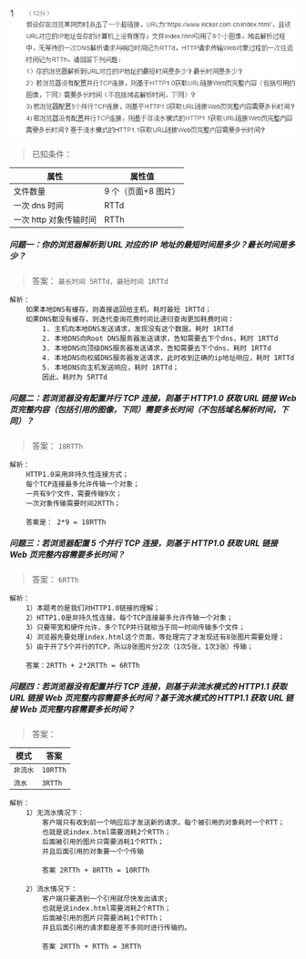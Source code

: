 ![第3周作业1题目](./static/03/题目.png)

> 已知条件：

| 属性                   | 属性值              |
| ---------------------- | ------------------- |
| 文件数量               | 9 个（页面+8 图片） |
| 一次 dns 时间          | RTTd                |
| 一次 http 对象传输时间 | RTTh                |

##### 问题一：你的浏览器解析到 URL 对应的 IP 地址的最短时间是多少？最长时间是多少？

> 答案： `最长时间 5RTTd，最短时间 1RTTd`

```
解析：
    如果本地DNS有缓存，则直接返回给主机，耗时最短 1RTTd；
    如果DNS都没有缓存，则迭代查询花费时间比递归查询更加耗费时间：
        1. 主机向本地DNS发送请求，发现没有这个数据，耗时 1RTTd
        2. 本地DNS向Root DNS服务器发送请求，告知需要去下个dns，耗时 1RTTd
        3. 本地DNS向顶级DNS服务器发送请求，告知需要去下个dns，耗时 1RTTd
        4. 本地DNS向权威DNS服务器发送请求，此时收到正确的ip地址响应，耗时 1RTTd
        5. 本地DNS向主机发送响应，耗时 1RTTd；
        因此，耗时为 5RTTd
```

##### 问题二：若浏览器没有配置并行 TCP 连接，则基于 HTTP1.0 获取 URL 链接 Web 页完整内容（包括引用的图像，下同）需要多长时间（不包括域名解析时间，下同）？

> 答案： `18RTTh`

```shell
解析：
    HTTP1.0采用非持久性连接方式；
    每个TCP连接最多允许传输一个对象；
    一共有9个文件，需要传输9次；
    一次对象传输需要时间2RTTh；

    答案是： 2*9 = 18RTTh
```

##### 问题三：若浏览器配置 5 个并行 TCP 连接，则基于 HTTP1.0 获取 URL 链接 Web 页完整内容需要多长时间？

> 答案： `6RTTh`

```shell
解析：
    1）本题考的是我们对HTTP1.0链接的理解；
    2）HTTP1.0是非持久性连接，每个TCP连接最多允许传输一个对象；
    3）只要带宽和硬件允许，多个TCP并行就相当于同一时间传输多个文件；
    4）浏览器先要处理index.html这个页面，等处理完了才发现还有8张图片需要处理；
    5）由于开了5个并行的TCP，所以8张图片分2次（1次5张，1次3张）传输；

    答案：2RTTh + 2*2RTTh = 6RTTh

```

##### 问题四：若浏览器没有配置并行 TCP 连接，则基于非流水模式的 HTTP1.1 获取 URL 链接 Web 页完整内容需要多长时间？基于流水模式的 HTTP1.1 获取 URL 链接 Web 页完整内容需要多长时间？

> 答案：

| 模式     | 答案     |
| -------- | -------- |
| `非流水` | `10RTTh` |
| `流水`   | `3RTTh`  |

```shell
解析：
    1）无流水情况下：
        客户端只有收到前一个响应后才发送新的请求，每个被引用的对象耗时一个RTT；
        也就是说index.html需要消耗2个RTTh；
        后面被引用的图片只需要消耗1个RTTh；
        并且后面引用的对象要一个个传输

        答案 2RTTh + 8RTTh = 10RTTh

    2）流水情况下：
        客户端只要遇到一个引用就尽快发出请求;
        也就是说index.html需要消耗2个RTTh；
        后面被引用的图片只需要消耗1个RTTh；
        并且后面引用的请求都是差不多同时进行传输的。

        答案 2RTTh + RTTh = 3RTTh
```
